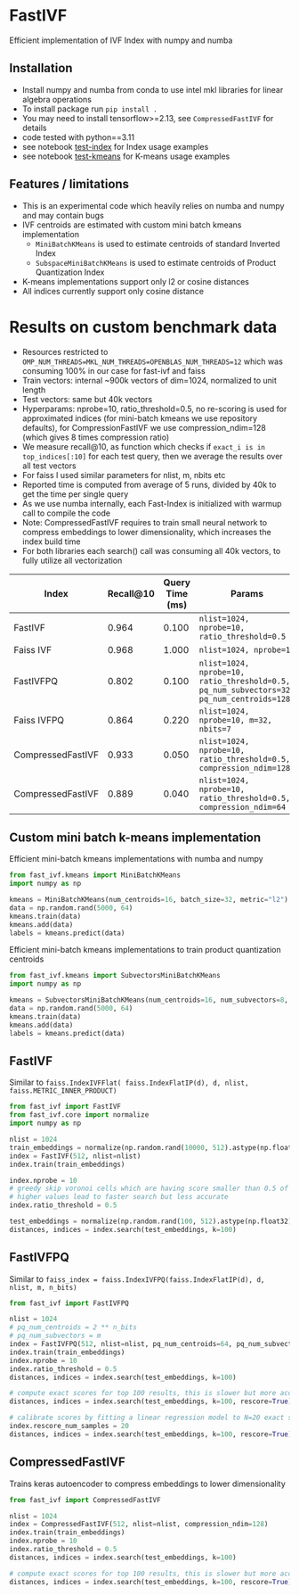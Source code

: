 # FastIVF

Efficient implementation of IVF Index with numpy and numba

## Installation

* Install numpy and numba from conda to use intel mkl libraries for linear algebra operations
* To install package run `pip install .`
* You may need to install tensorflow>=2.13, see `CompressedFastIVF` for details
* code tested with python==3.11
* see notebook [test-index](notebooks/test-index.ipynb) for Index usage examples
* see notebook [test-kmeans](notebooks/test-kmeans.ipynb) for K-means usage examples

## Features / limitations

* This is an experimental code which heavily relies on numba and numpy and may contain bugs
* IVF centroids are estimated with custom mini batch kmeans implementation
  * `MiniBatchKMeans` is used to estimate centroids of standard Inverted Index 
  * `SubspaceMiniBatchKMeans` is used to estimate centroids of Product Quantization Index
* K-means implementations support only l2 or cosine distances
* All indices currently support only cosine distance 

# Results on custom benchmark data

* Resources restricted to `OMP_NUM_THREADS=MKL_NUM_THREADS=OPENBLAS_NUM_THREADS=12` which was consuming 100% in our case for fast-ivf and faiss
* Train vectors: internal ~900k vectors of dim=1024, normalized to unit length
* Test vectors: same but 40k vectors
* Hyperparams: nprobe=10, ratio_threshold=0.5, no re-scoring is used for approximated indices (for mini-batch kmeans we use repository defaults), 
for CompressionFastIVF we use compression_ndim=128 (which gives 8 times compression ratio)
* We measure recall@10, as function which checks if `exact_i is in top_indices[:10]` for each test query, then we 
average the results over all test vectors
* For faiss I used similar parameters for nlist, m, nbits etc
* Reported time is computed from average of 5 runs, divided by 40k to get the time per single query
* As we use numba internally, each Fast-Index is initialized with warmup call to compile the code
* Note: CompressedFastIVF requires to train small neural network to compress embeddings to lower dimensionality, which increases the index build time
* For both libraries each search() call was consuming all 40k vectors, to fully utilize all vectorization

| Index             | Recall@10 | Query Time (ms) | Params                                                                                   |
|-------------------|-----------|-----------------|------------------------------------------------------------------------------------------|
| FastIVF           | 0.964     | 0.100           | `nlist=1024, nprobe=10, ratio_threshold=0.5`                                             |
| Faiss IVF         | 0.968     | 1.000           | `nlist=1024, nprobe=10`                                                                  |
| FastIVFPQ         | 0.802     | 0.100           | `nlist=1024, nprobe=10, ratio_threshold=0.5, pq_num_subvectors=32, pq_num_centroids=128` |
| Faiss IVFPQ       | 0.864     | 0.220           | `nlist=1024, nprobe=10, m=32, nbits=7`                                                   |
| CompressedFastIVF | 0.933     | 0.050           | `nlist=1024, nprobe=10, ratio_threshold=0.5, compression_ndim=128`                       |
| CompressedFastIVF | 0.889     | 0.040           | `nlist=1024, nprobe=10, ratio_threshold=0.5, compression_ndim=64`                        |




## Custom mini batch k-means implementation 

Efficient mini-batch kmeans implementations with numba and numpy

```python
from fast_ivf.kmeans import MiniBatchKMeans
import numpy as np

kmeans = MiniBatchKMeans(num_centroids=16, batch_size=32, metric="l2")
data = np.random.rand(5000, 64)
kmeans.train(data)
kmeans.add(data)
labels = kmeans.predict(data)
```

Efficient mini-batch kmeans implementations to train product quantization centroids

```python
from fast_ivf.kmeans import SubvectorsMiniBatchKMeans
import numpy as np

kmeans = SubvectorsMiniBatchKMeans(num_centroids=16, num_subvectors=8, batch_size=32, metric="l2")
data = np.random.rand(5000, 64)
kmeans.train(data)
kmeans.add(data)
labels = kmeans.predict(data)
```

## FastIVF

Similar to `faiss.IndexIVFFlat( faiss.IndexFlatIP(d), d, nlist, faiss.METRIC_INNER_PRODUCT)`


```python
from fast_ivf import FastIVF
from fast_ivf.core import normalize
import numpy as np

nlist = 1024
train_embeddings = normalize(np.random.rand(10000, 512).astype(np.float32))
index = FastIVF(512, nlist=nlist)
index.train(train_embeddings)

index.nprobe = 10
# greedy skip voronoi cells which are having score smaller than 0.5 of the largest score
# higher values lead to faster search but less accurate
index.ratio_threshold = 0.5

test_embeddings = normalize(np.random.rand(100, 512).astype(np.float32))
distances, indices = index.search(test_embeddings, k=100)

```

## FastIVFPQ

Similar to `faiss_index = faiss.IndexIVFPQ(faiss.IndexFlatIP(d), d, nlist, m, n_bits)`

```python
from fast_ivf import FastIVFPQ

nlist = 1024
# pq_num_centroids = 2 ** n_bits
# pq_num_subvectors = m
index = FastIVFPQ(512, nlist=nlist, pq_num_centroids=64, pq_num_subvectors=32)
index.train(train_embeddings)
index.nprobe = 10
index.ratio_threshold = 0.5
distances, indices = index.search(test_embeddings, k=100)

# compute exact scores for top 100 results, this is slower but more accurate
distances, indices = index.search(test_embeddings, k=100, rescore=True)

# calibrate scores by fitting a linear regression model to N=20 exact scores, if -1 then all scores are exactly computed
index.rescore_num_samples = 20
distances, indices = index.search(test_embeddings, k=100, rescore=True)

```

## CompressedFastIVF

Trains keras autoencoder to compress embeddings to lower dimensionality


```python
from fast_ivf import CompressedFastIVF

nlist = 1024
index = CompressedFastIVF(512, nlist=nlist, compression_ndim=128)
index.train(train_embeddings)
index.nprobe = 10
index.ratio_threshold = 0.5
distances, indices = index.search(test_embeddings, k=100)

# compute exact scores for top 100 results, this is slower but more accurate
distances, indices = index.search(test_embeddings, k=100, rescore=True)

```



